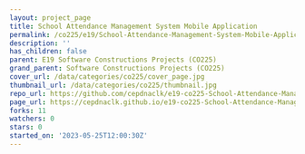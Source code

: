 ```yaml
---
layout: project_page
title: School Attendance Management System Mobile Application
permalink: /co225/e19/School-Attendance-Management-System-Mobile-Application/
description: ''
has_children: false
parent: E19 Software Constructions Projects (CO225)
grand_parent: Software Constructions Projects (CO225)
cover_url: /data/categories/co225/cover_page.jpg
thumbnail_url: /data/categories/co225/thumbnail.jpg
repo_url: https://github.com/cepdnaclk/e19-co225-School-Attendance-Management-System-Mobile-Application
page_url: https://cepdnaclk.github.io/e19-co225-School-Attendance-Management-System-Mobile-Application
forks: 11
watchers: 0
stars: 0
started_on: '2023-05-25T12:00:30Z'
---
```


